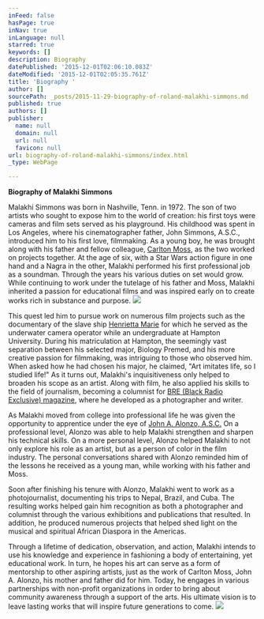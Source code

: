 ```yaml
---
inFeed: false
hasPage: true
inNav: true
inLanguage: null
starred: true
keywords: []
description: Biography
datePublished: '2015-12-01T02:06:10.083Z'
dateModified: '2015-12-01T02:05:35.761Z'
title: 'Biography '
author: []
sourcePath: _posts/2015-11-29-biography-of-roland-malakhi-simmons.md
published: true
authors: []
publisher:
  name: null
  domain: null
  url: null
  favicon: null
url: biography-of-roland-malakhi-simmons/index.html
_type: WebPage

---
```

**Biography of Malakhi Simmons**

Malakhi Simmons was born in
Nashville, Tenn. in 1972\. The son of two artists who sought to expose him to the world of
creation: his first toys were cameras and film sets served as his playground. His
childhood was spent in Los Angeles, where his cinematographer father, John Simmons,
A.S.C., introduced him to his first love, filmmaking. As a young boy, he was brought
along with his father and fellow colleague, [Carlton Moss][0], as the two worked on projects
together. At the age of six, with a Star Wars action figure in one hand and a Nagra in the
other, Malakhi performed his first professional job as a soundman. Through the years his
various duties on set would grow. While continuing to work under the tutelage of his
father and Moss, Malakhi inherited a passion for educational films and was inspired early
on to create works rich in substance and purpose.
![](https://the-grid-user-content.s3-us-west-2.amazonaws.com/9cb474e4-df91-4a45-abb4-ebfd0fc6b892.jpg)

This quest led him to pursue work on numerous film projects such as the documentary of the slave ship [Henrietta Marie][1] for which he served as the underwater camera operator while an undergraduate at Hampton University. During his matriculation at Hampton, the seemingly vast separation between his selected major, Biology Premed, and his more creative passion for filmmaking, was intriguing to those who observed him. When asked how he had chosen his major, he claimed, "Art imitates life, so I studied life!" As it turns out, Malakhi's inquisitiveness only helped to broaden his scope as an artist. Along with film, he also applied his skills to the field of journalism, becoming a columnist for [BRE (Black Radio Exclusive) magazine][2], where he developed as a photographer and writer.

As Malakhi moved from college into professional life he was given the opportunity to apprentice under the eye of [John A. Alonzo, A.S.C.][3] On a professional level, Alonzo was able to help Malakhi strengthen and sharpen his technical skills. On a more personal level, Alonzo helped Malakhi to not only explore his role as an artist, but as a person of color in the film industry. The personal conversations shared with Alonzo reminded him of the lessons he received as a young man, while working with his father and Moss.

Soon after finishing his tenure with Alonzo, Malakhi went to work as a photojournalist, documenting his trips to Nepal, Brazil, and Cuba. The resulting works helped gain him recognition as both a photographer and columnist through the various exhibitions and publications that resulted. In addition, he produced numerous projects that helped shed light on the musical and spiritual African Diaspora in the Americas.

Through a lifetime of dedication, observation, and action, Malakhi intends to use his knowledge and experience in fashioning a body of entertaining, yet educational work. In turn, he hopes his art can serve as a form of mentorship to other aspiring artists, just as the work of Carlton Moss, John A. Alonzo, his mother and father did for him. Today, he engages in various partnerships with non-profit organizations in order to bring about community awareness through a support of the arts. His ultimate vision is to leave lasting works that will inspire future generations to come.
![](https://the-grid-user-content.s3-us-west-2.amazonaws.com/a41218dc-b401-45c1-a73a-45348db62984.png)

[0]: https://en.wikipedia.org/wiki/Carlton_Moss
[1]: http://articles.dailypress.com/1994-03-06/news/9403060103_1_henrietta-marie-slave-ship-treasure-hunter-mel-fisher
[2]: http://www.bremagazine.com/
[3]: https://en.wikipedia.org/wiki/John_A._Alonzo